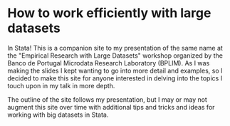 How to work efficiently with large datasets
===========================================

In Stata! This is a companion site to my presentation of the same name at the "Empirical Research with Large Datasets" workshop organized by the Banco de Portugal Microdata Research Laboratory (BPLIM). As I was making the slides I kept wanting to go into more detail and examples, so I decided to make this site for anyone interested in delving into the topics I touch upon in my talk in more depth. 

The outline of the site follows my presentation, but I may or may not augment this site over time with additional tips and tricks and ideas for working with big datasets in Stata.
